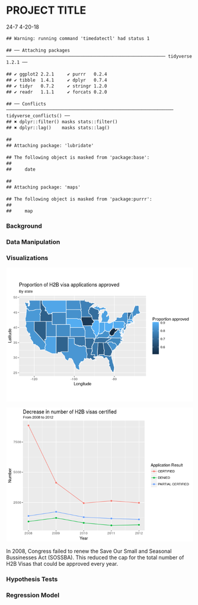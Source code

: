 PROJECT TITLE
================
24-7
4-20-18

    ## Warning: running command 'timedatectl' had status 1

    ## ── Attaching packages ──────────────────────────────────────────────────────────── tidyverse 1.2.1 ──

    ## ✔ ggplot2 2.2.1     ✔ purrr   0.2.4
    ## ✔ tibble  1.4.1     ✔ dplyr   0.7.4
    ## ✔ tidyr   0.7.2     ✔ stringr 1.2.0
    ## ✔ readr   1.1.1     ✔ forcats 0.2.0

    ## ── Conflicts ─────────────────────────────────────────────────────────────── tidyverse_conflicts() ──
    ## ✖ dplyr::filter() masks stats::filter()
    ## ✖ dplyr::lag()    masks stats::lag()

    ## 
    ## Attaching package: 'lubridate'

    ## The following object is masked from 'package:base':
    ## 
    ##     date

    ## 
    ## Attaching package: 'maps'

    ## The following object is masked from 'package:purrr':
    ## 
    ##     map

### Background

### Data Manipulation

### Visualizations

![](project_files/figure-markdown_github/-%20map-1.png)

![](project_files/figure-markdown_github/line-graph-1.png)

In 2008, Congress failed to renew the Save Our Small and Seasonal Bussinesses Act (SOSSBA). This reduced the cap for the total number of H2B Visas that could be approved every year.

### Hypothesis Tests

### Regression Model
